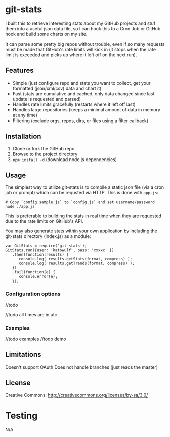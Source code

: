 
# git-stats

I built this to retrieve interesting stats about my GitHub projects and stuf them into a useful json data file, so I can hook
this to a Cron Job or GitHub hook and build some charts on my site.

It can parse some pretty big repos without trouble, even if so many requests must be made that GitHub's rate limits
will kick in (it stops when the rate limit is exceeded and picks up where it left off on the next run).

## Features

 * Simple (just configure repo and stats you want to collect, get your formatted (json/xml/csv) data and chart it)
 * Fast (stats are cumulative and cached, only data changed since last update is requested and parsed)
 * Handles rate limits gracefully (restarts where it left off last)
 * Handles large repositories (keeps a minimal amount of data in memory at any time)
 * Filtering (exclude orgs, repos, dirs, or files using a filter callback)

## Installation

1. Clone or fork the GitHub repo
2. Browse to the project directory
3. `npm install -d` (download node.js dependencies)

## Usage

The simplest way to utilize git-stats is to compile a static json file (via a cron job or prompt)
which can be requsted via HTTP. This is done with `app.js`:

    # Copy `config.sample.js` to `config.js` and set username/password
    node ./app.js

This is preferable to building the stats in real time when they are requested due to the rate limits on GitHub's API.

You may also generate stats within your own application by including the git-stats directory (index.js) as a module:

    var GitStats = require('git-stats');
    GitStats.run({user: 'katowulf', pass: 'xxxxx' })
       .then(function(results) {
          console.log( results.getStats(format, compress) );
          console.log( results.getTrends(format, compress) );
       })
       .fail(function(e) {
          console.error(e);
       });

### Configuration options

//todo

//todo all times are in utc

### Examples

//todo examples
//todo demo

## Limitations

Doesn't support OAuth
Does not handle branches (just reads the master)

## License

Creative Commons: http://creativecommons.org/licenses/by-sa/3.0/

# Testing

N/A
